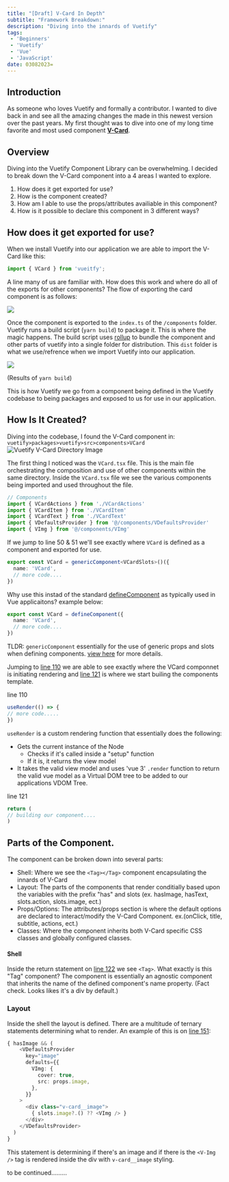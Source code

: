 ```yaml
---
title: "[Draft] V-Card In Depth"
subtitle: "Framework Breakdown:"
description: "Diving into the innards of Vuetify"
tags: 
 - 'Beginners'
 - 'Vuetify'
 - 'Vue'
 - 'JavaScript'
date: 03082023=
---
```


## Introduction

As someone who loves Vuetify and formally a contributor. I wanted to dive back in and see all the amazing changes the made in this newest version over the past years. My first thought was to dive into one of my long time favorite and most used component **[V-Card](https://github.com/vuetifyjs/vuetify/blob/next/packages/vuetify/src/components/VCard/VCard.tsx)**.

## Overview

Diving into the Vuetify Component Library can be overwhelming. I decided to break down the V-Card component into a 4 areas I wanted to explore.

1. How does it get exported for use?
2. How is the component created?
3. How am I able to use the props/attributes availiable in this component?
4. How is it possible to declare this component in 3 different ways?


## How does it get exported for use?

When we install Vuetify into our application we are able to import the V-Card like this:
```ts
import { VCard } from 'vueitfy';
```

A line many of us are familiar with. How does this work and where do all of the exports for other components? The flow of exporting the card component is as follows:

<img src="https://imagedelivery.net/nGYhisqu4x6SCDrz5V8Qxg/ae7eebc1-8f0c-4a60-333e-7e90d8555d00/public" />

Once the component is exported to the `index.ts` of the `/components` folder. Vuetify runs a build script (`yarn build`) to package it. This is where the magic happens. The build script uses [rollup](https://rollupjs.org/guide/en/) to bundle the component and other parts of vuetify into a single folder for distribution. This `dist` folder is what we use/refrence when we import Vuetify into our application.

<img src="https://imagedelivery.net/nGYhisqu4x6SCDrz5V8Qxg/a10baf86-0213-40a7-41f8-bb6f643b2f00/public" />

(Results of `yarn build`)

This is how Vuetify we go from a component being defined in the Vuetify codebase to being packages and exposed to us for use in our application.

## How Is It Created?

Diving into the codebase, I found the V-Card component in: `vuetify>packages>vuetify>src>components>VCard`
![Vuetify V-Card Directory Image](https://imagedelivery.net/nGYhisqu4x6SCDrz5V8Qxg/66f9c179-62d7-4ab0-c64e-5a46fb0d8500/public)

The first thing I noticed was the `VCard.tsx` file. This is the main file orchestrating the composition and use of other components within the same directory. Inside the `VCard.tsx` file we see the various components being imported and used throughout the file.

```ts
// Components
import { VCardActions } from './VCardActions'
import { VCardItem } from './VCardItem'
import { VCardText } from './VCardText'
import { VDefaultsProvider } from '@/components/VDefaultsProvider'
import { VImg } from '@/components/VImg'

```

If we jump to line 50 & 51 we'll see exactly where `VCard` is defined as a component and exported for use.

```ts
export const VCard = genericComponent<VCardSlots>()({
  name: 'VCard',
  // more code....
})
```

Why use this instad of the standard [defineComponent](https://vuejs.org/api/general.html#definecomponent) as typically used in Vue applicaitons?
example below:

```ts
export const VCard = defineComponent({
  name: 'VCard',
  // more code....
})
```

TLDR: `genericComponent` essentially for the use of generic props and slots when defining components.
[view here](https://github.com/vuetifyjs/vuetify/blob/f00e0017f0779faba82e739178a92078fd986967/packages/vuetify/src/util/defineComponent.tsx#L180) for more details.

Jumping to [line 110](https://github.com/vuetifyjs/vuetify/blob/f00e0017f0779faba82e739178a92078fd986967/packages/vuetify/src/components/VCard/VCard.tsx#L110) we are able to see exactly where the VCard componnet is initiating rendering and [line 121](https://github.com/vuetifyjs/vuetify/blob/f00e0017f0779faba82e739178a92078fd986967/packages/vuetify/src/components/VCard/VCard.tsx#L121) is where we start builing the components template.

line 110
```ts
useRender(() => {
// more code.....
})
```

`useRender` is a custom rendering function that essentially does the following:
- Gets the current instance of the Node 
	- Checks if it's called inside a "setup" function
	- If it is, it returns the view model
- It takes the valid view model and uses 'vue 3' `.render`  function to return the valid vue model as a Virtual DOM tree to be added to our applications VDOM Tree.

line 121
```ts
return (
// building our component....
)
```

## Parts of the Component.

The component can be broken down into several parts:
 - Shell: Where we see the `<Tag></Tag>` component encapsulating the innards of V-Card
 - Layout: The parts of the components that render conditially based upon the variables with the prefix "has" and slots (ex. hasImage, hasText, slots.action, slots.image, ect.)
 - Props/Options: The attributes/props section is where the default options are declared to interact/modify the V-Card Component. ex.(onClick, title, subtitle, actions, ect.)
 - Classes: Where the component inherits both V-Card specific CSS classes and globally configured classes.

 #### Shell

 Inside the return statement on [line 122](https://github.com/vuetifyjs/vuetify/blob/f00e0017f0779faba82e739178a92078fd986967/packages/vuetify/src/components/VCard/VCard.tsx#L122) we see `<Tag>`. What exactly is this "Tag" component? The <Tag> component is essentially an agnostic component that inherits the name of the defined component's name property.
 (Fact check. Looks likes it's a div by default.)
### Layout

Inside the shell the layout is defined. There are a multitude of ternary statements determining what to render. An example of this is on [line 151](https://github.com/vuetifyjs/vuetify/blob/f00e0017f0779faba82e739178a92078fd986967/packages/vuetify/src/components/VCard/VCard.tsx#L1513):

```ts
{ hasImage && (
    <VDefaultsProvider
      key="image"
      defaults={{
        VImg: {
          cover: true,
          src: props.image,
        },
      }}
    >
      <div class="v-card__image">
        { slots.image?.() ?? <VImg /> }
      </div>
    </VDefaultsProvider>
  ) 
}
```

This statement is determining if there's an image and if there is the `<V-Img />` tag is rendered inside the div with `v-card__image` styling.


<!-- Even the type for VCard is exported for use as well in line 197.

```ts
export type VCard = InstanceType<typeof VCard>
``` -->

to be continued.........
